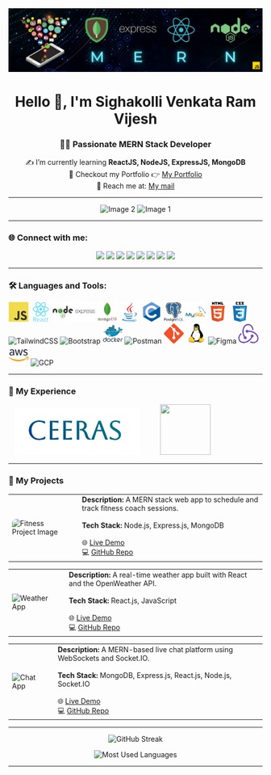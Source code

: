 <img src ="Mern.jpg"/>
<h1 align="center">Hello 👋, I'm Sighakolli Venkata Ram Vijesh</h1>

<h3 align="center">👨‍💻 Passionate MERN Stack Developer</h3>

<p align="center">
  ✍️ I’m currently learning <b>ReactJS, NodeJS, ExpressJS, MongoDB</b><br>
  💼 Checkout my Portfolio 👉 <a href="https://vijesh-website.vercel.app/home.html" target="_blank">My Portfolio</a><br>
  📧 Reach me at: <a href="mailto:ramsighakolli@gmail.com">My mail</a>
</p>
<hr>

<div align="center">
    <img src="https://leadschool.in/wp-content/uploads/2022/04/shutterstock_1777292972.jpg" height="200" width="400" alt="Image 2" />
  <img src="https://images8.alphacoders.com/115/1156488.png" height="200" width = "400"alt="Image 1" />
</div>
  <hr>

### 🌐 Connect with me:
<p align="center">
  <a href="https://twitter.com/klu_2200031659" target="_blank"><img src="https://img.shields.io/badge/Twitter-1DA1F2?style=for-the-badge&logo=twitter&logoColor=white"/></a>
  <a href="https://www.linkedin.com/in/sighakolli-venkata-ram-vijesh-492355265/" target="_blank"><img src="https://img.shields.io/badge/LinkedIn-0077B5?style=for-the-badge&logo=linkedin&logoColor=white"/></a>
  <a href="https://www.instagram.com/s._vijesh/" target="_blank"><img src="https://img.shields.io/badge/Instagram-E4405F?style=for-the-badge&logo=instagram&logoColor=white"/></a>
  <a href="https://www.codechef.com/users/klu_2200031659" target="_blank"><img src="https://img.shields.io/badge/CodeChef-5B4638?style=for-the-badge&logo=codechef&logoColor=white"/></a>
  <a href="https://hackerrank.com/ramsighakolli" target="_blank"><img src="https://img.shields.io/badge/HackerRank-2EC866?style=for-the-badge&logo=HackerRank&logoColor=white"/></a>
  <a href="https://leetcode.com/klu_2200031659/" target="_blank"><img src="https://img.shields.io/badge/LeetCode-FFA116?style=for-the-badge&logo=leetcode&logoColor=black"/></a>
  <a href="https://auth.geeksforgeeks.org/user/klu_2200031659" target="_blank"><img src="https://img.shields.io/badge/GeeksforGeeks-0F9D58?style=for-the-badge&logo=geeksforgeeks&logoColor=white"/></a>
  <a href="https://discord.gg/HFgXUnz4" target="_blank"><img src="https://img.shields.io/badge/Discord-5865F2?style=for-the-badge&logo=discord&logoColor=white"/></a>
</p>



---

### 🛠️ Languages and Tools:

<p align="left">
  <img src="https://raw.githubusercontent.com/devicons/devicon/master/icons/javascript/javascript-original.svg" alt="JavaScript" width="40"/>
  <img src="https://raw.githubusercontent.com/devicons/devicon/master/icons/react/react-original-wordmark.svg" alt="React" width="40"/>
  <img src="https://raw.githubusercontent.com/devicons/devicon/master/icons/nodejs/nodejs-original-wordmark.svg" alt="Node.js" width="40"/>
  <img src="https://raw.githubusercontent.com/devicons/devicon/master/icons/express/express-original-wordmark.svg" alt="Express.js" width="40"/>
  <img src="https://raw.githubusercontent.com/devicons/devicon/master/icons/mongodb/mongodb-original-wordmark.svg" alt="MongoDB" width="40"/>
  <img src="https://raw.githubusercontent.com/devicons/devicon/master/icons/java/java-original.svg" alt="Java" width="40"/>
  <img src="https://raw.githubusercontent.com/devicons/devicon/master/icons/c/c-original.svg" alt="C" width="40"/>
  <img src="https://raw.githubusercontent.com/devicons/devicon/master/icons/postgresql/postgresql-original-wordmark.svg" alt="PostgreSQL" width="40"/>
  <img src="https://raw.githubusercontent.com/devicons/devicon/master/icons/mysql/mysql-original-wordmark.svg" alt="MySQL" width="40"/>
  <img src="https://raw.githubusercontent.com/devicons/devicon/master/icons/html5/html5-original-wordmark.svg" alt="HTML5" width="40"/>
  <img src="https://raw.githubusercontent.com/devicons/devicon/master/icons/css3/css3-original-wordmark.svg" alt="CSS3" width="40"/>
  <img src="https://www.vectorlogo.zone/logos/tailwindcss/tailwindcss-icon.svg" alt="TailwindCSS" width="40"/>
  <img src="https://www.vectorlogo.zone/logos/getbootstrap/getbootstrap-icon.svg" alt="Bootstrap" width="40"/>
  <img src="https://raw.githubusercontent.com/devicons/devicon/master/icons/docker/docker-original-wordmark.svg" alt="Docker" width="40"/>
  <img src="https://www.vectorlogo.zone/logos/getpostman/getpostman-icon.svg" alt="Postman" width="40"/>
  <img src="https://raw.githubusercontent.com/devicons/devicon/master/icons/git/git-original.svg" alt="Git" width="40"/>
  <img src="https://raw.githubusercontent.com/devicons/devicon/master/icons/linux/linux-original.svg" alt="Linux" width="40"/>
  <img src="https://www.vectorlogo.zone/logos/figma/figma-icon.svg" alt="Figma" width="40"/>
  <img src="https://raw.githubusercontent.com/devicons/devicon/master/icons/redux/redux-original.svg" alt="Redux" width="40"/>
  <img src="https://raw.githubusercontent.com/devicons/devicon/master/icons/amazonwebservices/amazonwebservices-original-wordmark.svg" alt="AWS" width="40"/>
  <img src="https://www.vectorlogo.zone/logos/google_cloud/google_cloud-icon.svg" alt="GCP" width="40"/>
</p>
<hr>
<h3>🚀 My Experience </h3>
<p>
  &nbsp;&nbsp;
  <img src="Ceeras.jpg" width="250" />
  &nbsp;&nbsp;&nbsp;&nbsp;&nbsp;&nbsp;&nbsp;&nbsp;
  <img src="https://media.licdn.com/dms/image/v2/D560BAQF3BGO6qeKxag/company-logo_200_200/company-logo_200_200/0/1711490864969?e=1753315200&v=beta&t=-O-TyIcqiF0fJK8QvMVbtsmIveYBXDyiq0UuiOlfCbs" height="100" width="100" />
</p>

<hr>
<h3>🚀 My Projects</h3>

  <table> <tr> <td> <img src="https://c4.wallpaperflare.com/wallpaper/206/268/839/pose-muscle-muscle-rod-press-hd-wallpaper-preview.jpg" width="250" alt="Fitness Project Image" style="border-radius:8px;" /> </td> <td style="vertical-align: top; padding-left: 20px;"> <strong>Description:</strong> A MERN stack web app to schedule and track fitness coach sessions.<br><br> <strong>Tech Stack:</strong> Node.js, Express.js, MongoDB<br><br> 🌐 <a href="https://hotel-booking-3t8u.onrender.com/" target="_blank">Live Demo</a><br> 💻 <a href="https://github.com/vijesh567/Hotel-Booking" target="_blank">GitHub Repo</a> </td> </tr> </table>

<table> <tr> <td> <img src="https://m.media-amazon.com/images/I/71GhE6nwTKL.png" width="200" alt="Weather App" /> </td> <td style="vertical-align: top; padding-left: 20px;"> <strong>Description:</strong> A real-time weather app built with React and the OpenWeather API.<br><br> <strong>Tech Stack:</strong> React.js, JavaScript<br><br> 🌐 <a href="https://weatherapp-duhi.onrender.com/" target="_blank">Live Demo</a><br> 💻 <a href="https://github.com/vijesh567/WeatherApp" target="_blank">GitHub Repo</a> </td> </tr> </table>

<table> <tr> <td> <img src="https://geo-media.beatport.com/image_size/500x500/a966d7ac-ca64-4d45-bb9c-f1cb98fba122.jpg" width="200" alt="Chat App" /> </td> <td style="vertical-align: top; padding-left: 20px;"> <strong>Description:</strong> A MERN-based live chat platform using WebSockets and Socket.IO.<br><br> <strong>Tech Stack:</strong> MongoDB, Express.js, React.js, Node.js, Socket.IO<br><br> 🌐 <a href="https://chatapp-frontend-wlqc.onrender.com/" target="_blank">Live Demo</a><br> 💻 <a href="https://github.com/vijesh567/chatapp" target="_blank">GitHub Repo</a> </td> </tr> </table>

<hr>

<p align="center">
  <img src="https://github-readme-streak-stats.herokuapp.com/?user=vijesh567&theme=tokyonight" alt="GitHub Streak"/>
</p>

<p align="center">
  <img src="https://github-readme-stats.vercel.app/api/top-langs/?username=vijesh567&layout=compact&theme=tokyonight" alt="Most Used Languages"/>
</p>

---
